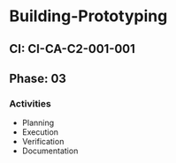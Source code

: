 # Building-Prototyping

## CI: CI-CA-C2-001-001
## Phase: 03

### Activities
- Planning
- Execution
- Verification
- Documentation
